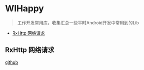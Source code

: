 # WlHappy

> 工作开发常用库，收集汇总一些平时Android开发中常用到的Lib

- [RxHttp 网络请求](#rxhttp-网络请求)

## RxHttp 网络请求

[github]("https://github.com/liujingxing/RxHttp")